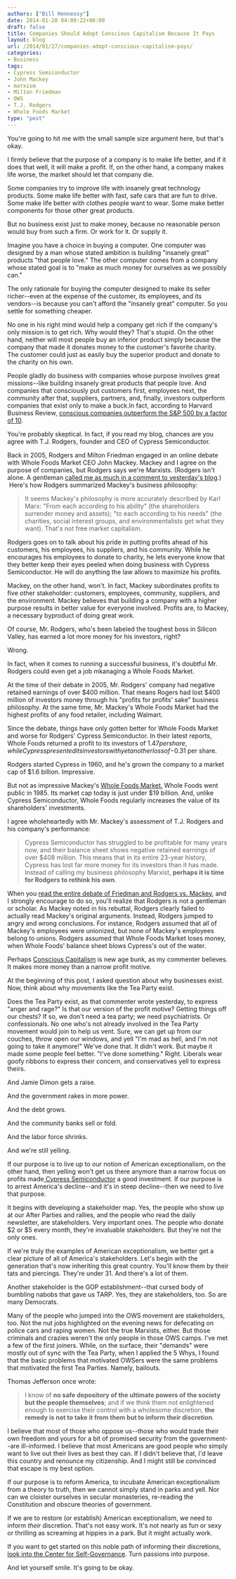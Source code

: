 ```yaml
---
authors: ["Bill Hennessy"]
date: 2014-01-28 04:09:22+00:00
draft: false
title: Companies Should Adopt Conscious Capitalism Because It Pays
layout: blog
url: /2014/01/27/companies-adopt-conscious-capitalism-pays/
categories:
- Business
tags:
- Cypress Semiconductor
- John Mackey
- marxism
- Milton Friedman
- OWS
- T.J. Rodgers
- Whole Foods Market
type: "post"
---
```


You're going to hit me with the small sample size argument here, but that's okay.

I firmly believe that the purpose of a company is to make life better, and if it does that well, it will make a profit. If, on the other hand, a company makes life worse, the market should let that company die.

Some companies try to improve life with insanely great technology products. Some make life better with fast, safe cars that are fun to drive. Some make life better with clothes people want to wear. Some make better components for those other great products.

But no business exist just to make money, because no reasonable person would buy from such a firm. Or work for it. Or supply it.

Imagine you have a choice in buying a computer. One computer was designed by a man whose stated ambition is building "insanely great" products "that people love." The other computer comes from a company whose stated goal is to "make as much money for ourselves as we possibly can."

The only rationale for buying the computer designed to make its seller richer--even at the expense of the customer, its employees, and its vendors--is because you can't afford the "insanely great" computer. So you settle for something cheaper.

No one in his right mind would help a company get rich if the company's only mission is to get rich. Why would they? That's stupid. On the other hand, neither will most people buy an inferior product simply because the company that made it donates money to the customer's favorite charity. The customer could just as easily buy the superior product and donate to the charity on his own.

People gladly do business with companies whose purpose involves great missions--like building insanely great products that people love. And companies that consciously put customers first, employees next, the community after that, suppliers, partners, and, finally, investors outperform companies that exist only to make a buck.In fact, according to Harvard Business Review, [conscious companies outperform the S&P 500 by a factor of 10](https://blogs.hbr.org/2013/04/companies-that-practice-conscious-capitalism-perform/).

You're probably skeptical. In fact, if you read my blog, chances are you agree with T.J. Rodgers, founder and CEO of Cypress Semiconductor.

Back in 2005, Rodgers and Milton Friedman engaged in an online debate with Whole Foods Market CEO John Mackey. Mackey and I agree on the purpose of companies, but Rodgers says we're Marxists. (Rodgers isn't alone. A gentleman [called me as much in a comment to yesterday's blog](https://hennessysview.com/2014/01/26/lets-prove-karl-marx-right/#comment-3452).)  Here's how Rodgers summarized Mackey's business philosophy:


> It seems Mackey's philosophy is more accurately described by Karl Marx: "From each according to his ability" (the shareholders surrender money and assets); "to each according to his needs" (the charities, social interest groups, and environmentalists get what they want). That's not free market capitalism.


Rodgers goes on to talk about his pride in putting profits ahead of his customers, his employees, his suppliers, and his community. While he encourages his employees to donate to charity, he lets everyone know that they better keep their eyes peeled when doing business with Cypress Semiconductor. He will do anything the law allows to maximize his profits.

Mackey, on the other hand, won't. In fact, Mackey subordinates profits to five other stakeholder: customers, employees, community, suppliers, and the environment. Mackey believes that building a company with a higher purpose results in better value for everyone involved. Profits are, to Mackey, a necessary byproduct of doing great work.

Of course, Mr. Rodgers, who's been labeled the toughest boss in Silicon Valley, has earned a lot more money for his investors, right?

Wrong.

In fact, when it comes to running a successful business, it's doubtful Mr. Rodgers could even get a job mkanaging a Whole Foods Market.

At the time of their debate in 2005, Mr. Rodgers' company had negative retained earnings of over $400 million. That means Rogers had lost $400 million of investors money through his "profits for profits' sake" business philosophy. At the same time, Mr. Mackey's Whole Foods Market had the highest profits of any food retailer, including Walmart.

Since the debate, things have only gotten better for Whole Foods Market and worse for Rodgers' Cypress Semiconductor. In their latest reports, Whole Foods returned a profit to its investors of $1.47 per share, while Cypress presented its investors with yet another loss of -$0.31 per share.

Rodgers started Cypress in 1960, and he's grown the company to a market cap of $1.6 billion. Impressive.

But not as impressive Mackey's [Whole Foods Market.](https://finance.yahoo.com/q?s=WFM) Whole Foods went public in 1985. Its market cap today is just under $19 billion. And, unlike Cypress Semiconductor, Whole Foods regularly increases the value of its shareholders' investments.

I agree wholeheartedly with Mr. Mackey's assessment of T.J. Rodgers and his company's performance:


> Cypress Semiconductor has struggled to be profitable for many years now, and their balance sheet shows negative retained earnings of over $408 million. This means that in its entire 23-year history, Cypress has lost far more money for its investors than it has made. Instead of calling my business philosophy Marxist, **perhaps it is time for Rodgers to rethink his own**.


When you [read the entire debate of Friedman and Rodgers vs. Mackey,](https://reason.com/archives/2005/10/01/rethinking-the-social-responsi) and I strongly encourage to do so, you'll realize that Rodgers is not a gentleman or scholar. As Mackey noted in his rebuttal, Rodgers clearly failed to actually read Mackey's original arguments. Instead, Rodgers jumped to angry and wrong conclusions. For instance, Rodgers assumed that all of Mackey's employees were unionized, but none of Mackey's employees belong to unions. Rodgers assumed that Whole Foods Market loses money, when Whole Foods' balance sheet blows Cypress's out of the water.

Perhaps [Conscious Capitalism](https://www.consciouscapitalism.org/) is new age bunk, as my commenter believes. It makes more money than a narrow profit motive.

At the beginning of this post, I asked question about why businesses exist. Now, think about why movements like the Tea Party exist.

Does the Tea Party exist, as that commenter wrote yesterday, to express "anger and rage?" Is that our version of the profit motive? Getting things off our chests? If so, we don't need a tea party; we need psychiatrists. Or confessionals. No one who's not already involved in the Tea Party movement would join to help us vent. Sure, we can get up from our couches, throw open our windows, and yell "I'm mad as hell, and I'm not going to take it anymore!" We've done that. It didn't work. But maybe it made some people feel better. "I've done something." Right. Liberals wear goofy ribbons to express their concern, and conservatives yell to express theirs.

And Jamie Dimon gets a raise.

And the government rakes in more power.

And the debt grows.

And the community banks sell or fold.

And the labor force shrinks.

And we're still yelling.

If our purpose is to live up to our notion of American exceptionalism, on the other hand, then yelling won't get us there anymore than a narrow focus on profits made[ Cypress Semiconductor](https://finance.yahoo.com/q?s=CY) a good investment. If our purpose is to arrest America's decline--and it's in steep decline--then we need to live that purpose.

It begins with developing a stakeholder map. Yes, the people who show up at our After Parties and rallies, and the people who read the daily newsletter, are stakeholders. Very important ones. The people who donate $2 or $5 every month, they're invaluable stakeholders. But they're not the only ones.

If we're truly the examples of American exceptionalism, we better get a clear picture of all of America's stakeholders. Let's begin with the generation that's now inheriting this great country. You'll know them by their tats and piercings. They're under 31. And there's a lot of them.

Another stakeholder is the GOP establishment--that cursed body of bumbling nabobs that gave us TARP. Yes, they are stakeholders, too. So are many Democrats.

Many of the people who jumped into the OWS movement are stakeholders, too. Not the nut jobs highlighted on the evening news for defecating on police cars and raping women. Not the true Marxists, either. But those criminals and crazies weren't the only people in those OWS camps. I've met a few of the first joiners. While, on the surface, their "demands" were mostly out of sync with the Tea Party, when I applied the 5 Whys, I found that the basic problems that motivated OWSers were the same problems that motivated the first Tea Parties. Namely, bailouts.

Thomas Jefferson once wrote:


> I know of **no safe depository of the ultimate powers of the society but the people themselves**; and if we think them not enlightened enough to exercise their control with a wholesome discretion, **the remedy is not to take it from them but to inform their discretion**.


I believe that most of those who oppose us--those who would trade their own freedom and yours for a bit of promised security from the government--are ill-informed. I believe that most Americans are good people who simply want to live out their lives as best they can. If I didn't believe that, I'd leave this country and renounce my citizenship. And I might still be convinced that escape is my best option.

If our purpose is to reform America, to incubate American exceptionalism from a theory to truth, then we cannot simply stand in parks and yell. Nor can we cloister ourselves in secular monasteries, re-reading the Constitution and obscure theories of government.

If we are to restore (or establish) American exceptionalism, we need to inform _their_ discretion. That's not easy work. It's not nearly as fun or sexy or thrilling as screaming at hippies in a park. But it might actually work.

If you want to get started on this noble path of informing their discretions,[ look into the Center for Self-Governance](https://www.tncsg.org/). Turn passions into purpose.

And let yourself smile. It's going to be okay.
